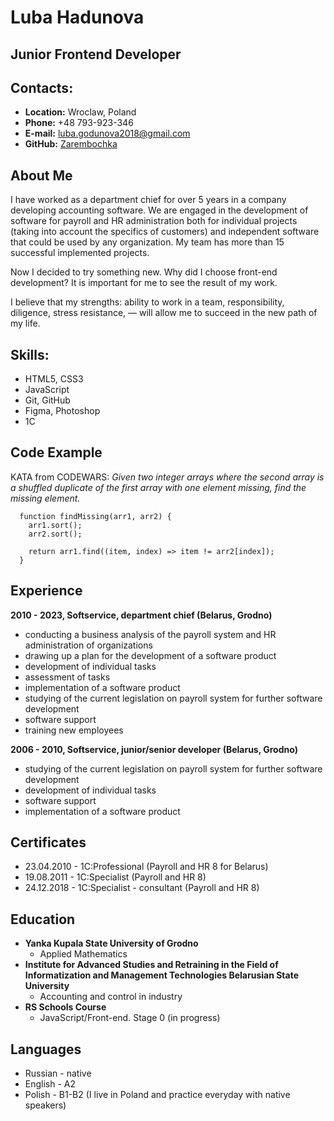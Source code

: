 # Luba Hadunova

## Junior Frontend Developer

## Contacts:
  * **Location:** Wroclaw, Poland
  * **Phone:** +48 793-923-346
  * **E-mail:** luba.godunova2018@gmail.com
  * **GitHub:** [Zarembochka](https://github.com/Zarembochka)

## About Me
  I have worked as a department chief for over 5 years in a company developing accounting software. We are engaged in the development of software for payroll and HR administration both for individual projects (taking into account the specifics of customers) and independent software that could be used by any organization. My team has more than 15 successful implemented projects.

  Now I decided to try something new. Why did I choose front-end development? It is important for me to see the result of my work.

  I believe that my strengths: ability to work in a team, responsibility, diligence, stress resistance, — will allow me to succeed in the new path of my life.

## Skills:
  * HTML5, CSS3
  * JavaScript
  * Git, GitHub
  * Figma, Photoshop
  * 1C

## Code Example
  KATA from CODEWARS: *Given two integer arrays where the second array is a shuffled duplicate of the first array with one element missing, find the missing element.*

  ```
    function findMissing(arr1, arr2) {
      arr1.sort();
      arr2.sort();

      return arr1.find((item, index) => item != arr2[index]);
    }
  ```

## Experience
  **2010 - 2023, Softservice, department chief (Belarus, Grodno)**
  * conducting a business analysis of the payroll system and HR administration of organizations
  * drawing up a plan for the development of a software product
  * development of individual tasks
  * assessment of tasks
  * implementation of a software product
  * studying of the current legislation on payroll system for further software development
  * software support
  * training new employees

  **2006 - 2010, Softservice, junior/senior developer (Belarus, Grodno)**
  * studying of the current legislation on payroll system for further software development
  * development of individual tasks
  * software support
  * implementation of a software product

## Certificates
  * 23.04.2010 - 1C:Professional (Payroll and HR 8 for Belarus)
  * 19.08.2011 - 1C:Specialist (Payroll and HR 8)
  * 24.12.2018 - 1C:Specialist - consultant (Payroll and HR 8)

## Education
  * **Yanka Kupala State University of Grodno**
    + Applied Mathematics
  * **Institute for Advanced Studies and Retraining in the Field of Informatization and Management Technologies Belarusian State University**
    + Accounting and control in industry
  * **RS Schools Course**
    + JavaScript/Front-end. Stage 0 (in progress)

## Languages
  * Russian - native
  * English - A2
  * Polish - B1-B2 (I live in Poland and practice everyday with native speakers)